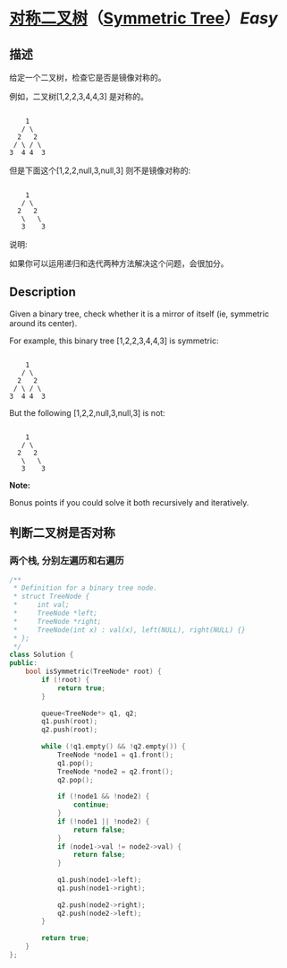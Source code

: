 # [对称二叉树](https://leetcode-cn.com/problems/symmetric-tree)（[Symmetric Tree](https://leetcode.com/problems/symmetric-tree)）*Easy*
## 描述
给定一个二叉树，检查它是否是镜像对称的。

例如，二叉树[1,2,2,3,4,4,3] 是对称的。
```

    1
   / \
  2   2
 / \ / \
3  4 4  3
```


但是下面这个[1,2,2,null,3,null,3] 则不是镜像对称的:
```

    1
   / \
  2   2
   \   \
   3    3
```


说明:

如果你可以运用递归和迭代两种方法解决这个问题，会很加分。

## Description
Given a binary tree, check whether it is a mirror of itself (ie, symmetric around its center).


For example, this binary tree [1,2,2,3,4,4,3] is symmetric:
```

    1
   / \
  2   2
 / \ / \
3  4 4  3
```



But the following [1,2,2,null,3,null,3]  is not:
```

    1
   / \
  2   2
   \   \
   3    3
```
**Note:**

Bonus points if you could solve it both recursively and iteratively.


## 判断二叉树是否对称
### 两个栈, 分别左遍历和右遍历
```c++
/**
 * Definition for a binary tree node.
 * struct TreeNode {
 *     int val;
 *     TreeNode *left;
 *     TreeNode *right;
 *     TreeNode(int x) : val(x), left(NULL), right(NULL) {}
 * };
 */
class Solution {
public:
    bool isSymmetric(TreeNode* root) {
        if (!root) {
            return true;
        }
        
        queue<TreeNode*> q1, q2;
        q1.push(root);
        q2.push(root);
        
        while (!q1.empty() && !q2.empty()) {
            TreeNode *node1 = q1.front();
            q1.pop();
            TreeNode *node2 = q2.front();
            q2.pop();
            
            if (!node1 && !node2) {
                continue;
            }
            if (!node1 || !node2) {
                return false;
            }
            if (node1->val != node2->val) {
                return false;
            }
            
            q1.push(node1->left);
            q1.push(node1->right);
            
            q2.push(node2->right);
            q2.push(node2->left);
        }
        
        return true;
    }
};
```